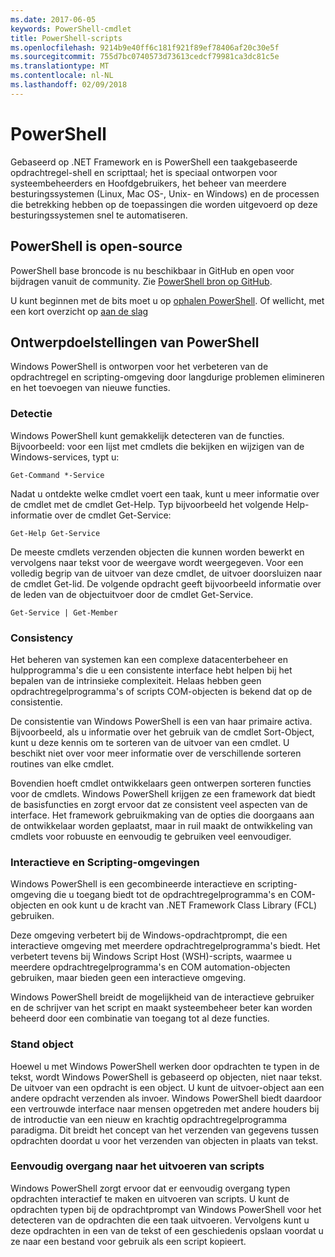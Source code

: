 ```yaml
---
ms.date: 2017-06-05
keywords: PowerShell-cmdlet
title: PowerShell-scripts
ms.openlocfilehash: 9214b9e40ff6c181f921f89ef78406af20c30e5f
ms.sourcegitcommit: 755d7bc0740573d73613cedcf79981ca3dc81c5e
ms.translationtype: MT
ms.contentlocale: nl-NL
ms.lasthandoff: 02/09/2018
---
```

# <a name="powershell"></a>PowerShell

Gebaseerd op .NET Framework en is PowerShell een taakgebaseerde opdrachtregel-shell en scripttaal; het is speciaal ontworpen voor systeembeheerders en Hoofdgebruikers, het beheer van meerdere besturingssystemen (Linux, Mac OS-, Unix- en Windows) en de processen die betrekking hebben op de toepassingen die worden uitgevoerd op deze besturingssystemen snel te automatiseren.

## <a name="powershell-is-open-source"></a>PowerShell is open-source

PowerShell base broncode is nu beschikbaar in GitHub en open voor bijdragen vanuit de community. Zie [PowerShell bron op GitHub](https://github.com/powershell/powershell).

U kunt beginnen met de bits moet u op [ophalen PowerShell](https://github.com/PowerShell/PowerShell#get-powershell).
Of wellicht, met een kort overzicht op [aan de slag](https://github.com/PowerShell/PowerShell/blob/master/docs/learning-powershell)

## <a name="powershell-design-goals"></a>Ontwerpdoelstellingen van PowerShell
Windows PowerShell is ontworpen voor het verbeteren van de opdrachtregel en scripting-omgeving door langdurige problemen elimineren en het toevoegen van nieuwe functies.

### <a name="discoverability"></a>Detectie
Windows PowerShell kunt gemakkelijk detecteren van de functies. Bijvoorbeeld: voor een lijst met cmdlets die bekijken en wijzigen van de Windows-services, typt u:

```
Get-Command *-Service
```

Nadat u ontdekte welke cmdlet voert een taak, kunt u meer informatie over de cmdlet met de cmdlet Get-Help. Typ bijvoorbeeld het volgende Help-informatie over de cmdlet Get-Service:

```
Get-Help Get-Service
```
De meeste cmdlets verzenden objecten die kunnen worden bewerkt en vervolgens naar tekst voor de weergave wordt weergegeven. Voor een volledig begrip van de uitvoer van deze cmdlet, de uitvoer doorsluizen naar de cmdlet Get-lid. De volgende opdracht geeft bijvoorbeeld informatie over de leden van de objectuitvoer door de cmdlet Get-Service.

```
Get-Service | Get-Member
```

### <a name="consistency"></a>Consistency
Het beheren van systemen kan een complexe datacenterbeheer en hulpprogramma's die u een consistente interface hebt helpen bij het bepalen van de intrinsieke complexiteit. Helaas hebben geen opdrachtregelprogramma's of scripts COM-objecten is bekend dat op de consistentie.

De consistentie van Windows PowerShell is een van haar primaire activa. Bijvoorbeeld, als u informatie over het gebruik van de cmdlet Sort-Object, kunt u deze kennis om te sorteren van de uitvoer van een cmdlet. U beschikt niet over voor meer informatie over de verschillende sorteren routines van elke cmdlet.

Bovendien hoeft cmdlet ontwikkelaars geen ontwerpen sorteren functies voor de cmdlets. Windows PowerShell krijgen ze een framework dat biedt de basisfuncties en zorgt ervoor dat ze consistent veel aspecten van de interface. Het framework gebruikmaking van de opties die doorgaans aan de ontwikkelaar worden geplaatst, maar in ruil maakt de ontwikkeling van cmdlets voor robuuste en eenvoudig te gebruiken veel eenvoudiger.

### <a name="interactive-and-scripting-environments"></a>Interactieve en Scripting-omgevingen
Windows PowerShell is een gecombineerde interactieve en scripting-omgeving die u toegang biedt tot de opdrachtregelprogramma's en COM-objecten en ook kunt u de kracht van .NET Framework Class Library (FCL) gebruiken.

Deze omgeving verbetert bij de Windows-opdrachtprompt, die een interactieve omgeving met meerdere opdrachtregelprogramma's biedt. Het verbetert tevens bij Windows Script Host (WSH)-scripts, waarmee u meerdere opdrachtregelprogramma's en COM automation-objecten gebruiken, maar bieden geen een interactieve omgeving.

Windows PowerShell breidt de mogelijkheid van de interactieve gebruiker en de schrijver van het script en maakt systeembeheer beter kan worden beheerd door een combinatie van toegang tot al deze functies.

### <a name="object-orientation"></a>Stand object
Hoewel u met Windows PowerShell werken door opdrachten te typen in de tekst, wordt Windows PowerShell is gebaseerd op objecten, niet naar tekst. De uitvoer van een opdracht is een object. U kunt de uitvoer-object aan een andere opdracht verzenden als invoer. Windows PowerShell biedt daardoor een vertrouwde interface naar mensen opgetreden met andere houders bij de introductie van een nieuw en krachtig opdrachtregelprogramma paradigma. Dit breidt het concept van het verzenden van gegevens tussen opdrachten doordat u voor het verzenden van objecten in plaats van tekst.

### <a name="easy-transition-to-scripting"></a>Eenvoudig overgang naar het uitvoeren van scripts
Windows PowerShell zorgt ervoor dat er eenvoudig overgang typen opdrachten interactief te maken en uitvoeren van scripts. U kunt de opdrachten typen bij de opdrachtprompt van Windows PowerShell voor het detecteren van de opdrachten die een taak uitvoeren. Vervolgens kunt u deze opdrachten in een van de tekst of een geschiedenis opslaan voordat u ze naar een bestand voor gebruik als een script kopieert.
